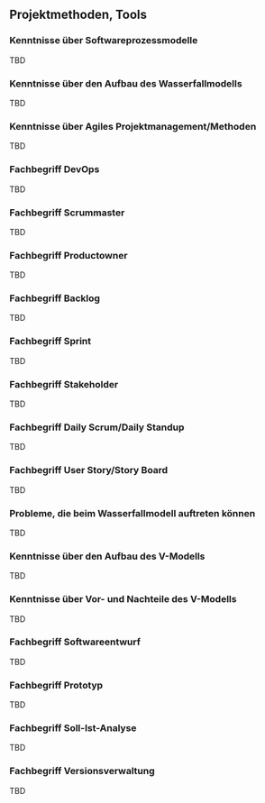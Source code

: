 ## Projektmethoden, Tools

### Kenntnisse über Softwareprozessmodelle

TBD

### Kenntnisse über den Aufbau des Wasserfallmodells

TBD

### Kenntnisse über Agiles Projektmanagement/Methoden

TBD

### Fachbegriff DevOps

TBD

### Fachbegriff Scrummaster

TBD

### Fachbegriff Productowner

TBD

### Fachbegriff Backlog

TBD

### Fachbegriff Sprint

TBD

### Fachbegriff Stakeholder

TBD

### Fachbegriff Daily Scrum/Daily Standup

TBD

### Fachbegriff User Story/Story Board

TBD

### Probleme, die beim Wasserfallmodell auftreten können

TBD

### Kenntnisse über den Aufbau des V-Modells

TBD

### Kenntnisse über Vor- und Nachteile des V-Modells

TBD

### Fachbegriff Softwareentwurf

TBD

### Fachbegriff Prototyp

TBD

### Fachbegriff Soll-Ist-Analyse

TBD

### Fachbegriff Versionsverwaltung

TBD

